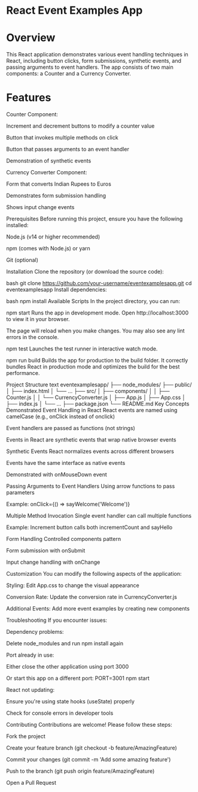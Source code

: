 # React Event Examples App

# Overview
This React application demonstrates various event handling techniques in React, including button clicks, form submissions, synthetic events, and passing arguments to event handlers. The app consists of two main components: a Counter and a Currency Converter.

# Features
Counter Component:

Increment and decrement buttons to modify a counter value

Button that invokes multiple methods on click

Button that passes arguments to an event handler

Demonstration of synthetic events

Currency Converter Component:

Form that converts Indian Rupees to Euros

Demonstrates form submission handling

Shows input change events

Prerequisites
Before running this project, ensure you have the following installed:

Node.js (v14 or higher recommended)

npm (comes with Node.js) or yarn

Git (optional)

Installation
Clone the repository (or download the source code):

bash
git clone https://github.com/your-username/eventexamplesapp.git
cd eventexamplesapp
Install dependencies:

bash
npm install
Available Scripts
In the project directory, you can run:

npm start
Runs the app in development mode.
Open http://localhost:3000 to view it in your browser.

The page will reload when you make changes.
You may also see any lint errors in the console.

npm test
Launches the test runner in interactive watch mode.

npm run build
Builds the app for production to the build folder.
It correctly bundles React in production mode and optimizes the build for the best performance.

Project Structure
text
eventexamplesapp/
├── node_modules/
├── public/
│   ├── index.html
│   └── ...
├── src/
│   ├── components/
│   │   ├── Counter.js
│   │   └── CurrencyConverter.js
│   ├── App.js
│   ├── App.css
│   ├── index.js
│   └── ...
├── package.json
└── README.md
Key Concepts Demonstrated
Event Handling in React
React events are named using camelCase (e.g., onClick instead of onclick)

Event handlers are passed as functions (not strings)

Events in React are synthetic events that wrap native browser events

Synthetic Events
React normalizes events across different browsers

Events have the same interface as native events

Demonstrated with onMouseDown event

Passing Arguments to Event Handlers
Using arrow functions to pass parameters

Example: onClick={() => sayWelcome('Welcome')}

Multiple Method Invocation
Single event handler can call multiple functions

Example: Increment button calls both incrementCount and sayHello

Form Handling
Controlled components pattern

Form submission with onSubmit

Input change handling with onChange

Customization
You can modify the following aspects of the application:

Styling: Edit App.css to change the visual appearance

Conversion Rate: Update the conversion rate in CurrencyConverter.js

Additional Events: Add more event examples by creating new components

Troubleshooting
If you encounter issues:

Dependency problems:

Delete node_modules and run npm install again

Port already in use:

Either close the other application using port 3000

Or start this app on a different port: PORT=3001 npm start

React not updating:

Ensure you're using state hooks (useState) properly

Check for console errors in developer tools

Contributing
Contributions are welcome! Please follow these steps:

Fork the project

Create your feature branch (git checkout -b feature/AmazingFeature)

Commit your changes (git commit -m 'Add some amazing feature')

Push to the branch (git push origin feature/AmazingFeature)

Open a Pull Request

